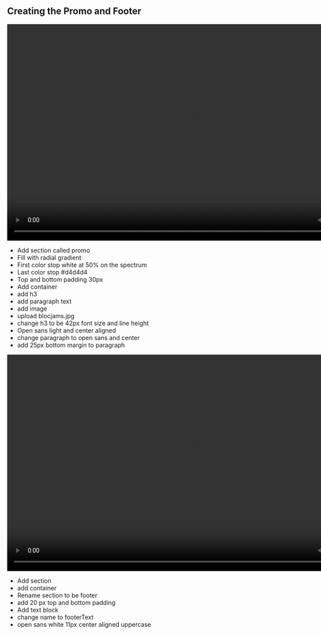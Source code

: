 ## Creating the Promo and Footer

<center>
<video width="853" height="505" controls> <source src="https://bloc-books.s3.amazonaws.com/webflow/screencasts/BlocJams-8.mp4" type="video/mp4"> 
</video>
</center>

* Add section called promo
* Fill with radial gradient
* First color stop white at 50% on the spectrum
* Last color stop #d4d4d4
* Top and bottom padding 30px
* Add container
* add h3
* add paragraph text
* add image
* upload blocjams.jpg
* change h3 to be 42px font size and line height
* Open sans light and center aligned
* change paragraph to open sans and center
* add 25px bottom margin to paragraph

<center>
<video width="853" height="505" controls> <source src="https://bloc-books.s3.amazonaws.com/webflow/screencasts/BlocJams-9.mp4" type="video/mp4"> 
</video>
</center>

* Add section
* add container
* Rename section to be footer
* add 20 px top and bottom padding
* Add text block
* change name to footerText
* open sans white 11px center aligned uppercase
